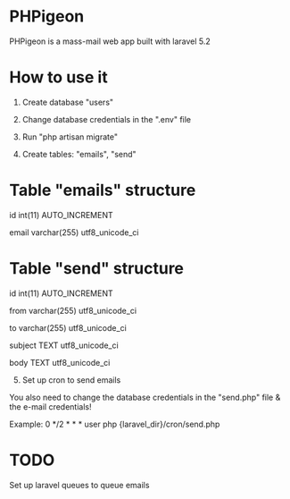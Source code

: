 # PHPigeon

PHPigeon is a mass-mail web app built with laravel 5.2

# How to use it

1) Create database "users"

2) Change database credentials in the ".env" file

3) Run "php artisan migrate"

4) Create tables: "emails", "send"

# Table "emails" structure

id	int(11)	AUTO_INCREMENT

email	varchar(255) utf8_unicode_ci

# Table "send" structure

id	int(11)	AUTO_INCREMENT

from	varchar(255) utf8_unicode_ci

to	varchar(255) utf8_unicode_ci

subject TEXT utf8_unicode_ci

body TEXT utf8_unicode_ci

5) Set up cron to send emails

You also need to change the database credentials in the "send.php" file & the e-mail credentials!

Example: 0 */2 * * * user php {laravel_dir}/cron/send.php

# TODO

Set up laravel queues to queue emails
